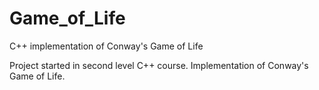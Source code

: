 Game_of_Life
============

C++ implementation of Conway's Game of Life

Project started in second level C++ course. Implementation of Conway's Game of Life.


